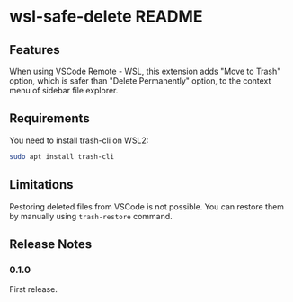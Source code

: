 # wsl-safe-delete README

## Features

When using VSCode Remote - WSL, this extension adds "Move to Trash" option, which is safer than "Delete Permanently" option, to the context menu of sidebar file explorer.

## Requirements

You need to install trash-cli on WSL2:
```bash
sudo apt install trash-cli
```

## Limitations

Restoring deleted files from VSCode is not possible.
You can restore them by manually using `trash-restore` command.

## Release Notes

### 0.1.0

First release.
